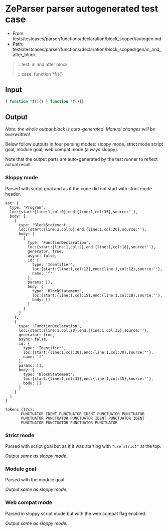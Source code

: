 # ZeParser parser autogenerated test case

- From: tests/testcases/parser/functions/declaration/block_scoped/autogen.md
- Path: tests/testcases/parser/functions/declaration/block_scoped/gen/in_and_after_block

> :: test: in and after block
>
> :: case: function *f(){}

## Input


`````js
{ function *f(){} } function *f(){}
`````

## Output

_Note: the whole output block is auto-generated. Manual changes will be overwritten!_

Below follow outputs in four parsing modes: sloppy mode, strict mode script goal, module goal, web compat mode (always sloppy).

Note that the output parts are auto-generated by the test runner to reflect actual result.

### Sloppy mode

Parsed with script goal and as if the code did not start with strict mode header.

`````
ast: {
  type: 'Program',
  loc:{start:{line:1,col:0},end:{line:1,col:35},source:''},
  body: [
    {
      type: 'BlockStatement',
      loc:{start:{line:1,col:0},end:{line:1,col:20},source:''},
      body: [
        {
          type: 'FunctionDeclaration',
          loc:{start:{line:1,col:2},end:{line:1,col:18},source:''},
          generator: true,
          async: false,
          id: {
            type: 'Identifier',
            loc:{start:{line:1,col:12},end:{line:1,col:12},source:''},
            name: 'f'
          },
          params: [],
          body: {
            type: 'BlockStatement',
            loc:{start:{line:1,col:15},end:{line:1,col:18},source:''},
            body: []
          }
        }
      ]
    },
    {
      type: 'FunctionDeclaration',
      loc:{start:{line:1,col:20},end:{line:1,col:35},source:''},
      generator: true,
      async: false,
      id: {
        type: 'Identifier',
        loc:{start:{line:1,col:30},end:{line:1,col:30},source:''},
        name: 'f'
      },
      params: [],
      body: {
        type: 'BlockStatement',
        loc:{start:{line:1,col:33},end:{line:1,col:35},source:''},
        body: []
      }
    }
  ]
}

tokens (17x):
       PUNCTUATOR IDENT PUNCTUATOR IDENT PUNCTUATOR PUNCTUATOR
       PUNCTUATOR PUNCTUATOR PUNCTUATOR IDENT PUNCTUATOR IDENT
       PUNCTUATOR PUNCTUATOR PUNCTUATOR PUNCTUATOR
`````

### Strict mode

Parsed with script goal but as if it was starting with `"use strict"` at the top.

_Output same as sloppy mode._

### Module goal

Parsed with the module goal.

_Output same as sloppy mode._

### Web compat mode

Parsed in sloppy script mode but with the web compat flag enabled.

_Output same as sloppy mode._
